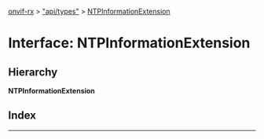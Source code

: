 [onvif-rx](../README.md) > ["api/types"](../modules/_api_types_.md) > [NTPInformationExtension](../interfaces/_api_types_.ntpinformationextension.md)

# Interface: NTPInformationExtension

## Hierarchy

**NTPInformationExtension**

## Index

---

